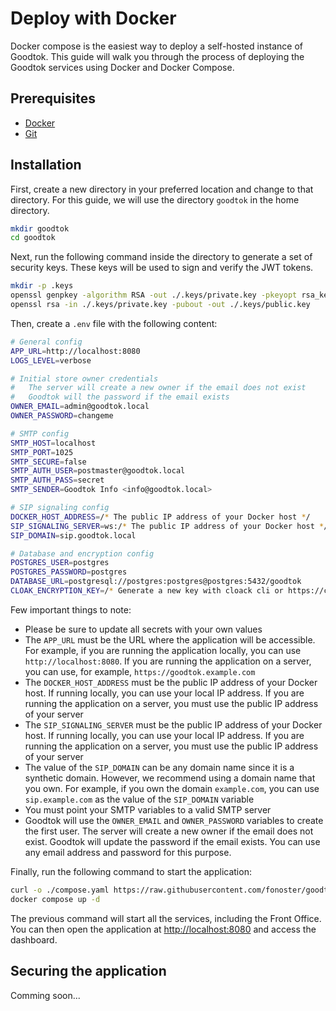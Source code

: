 # Deploy with Docker

Docker compose is the easiest way to deploy a self-hosted instance of Goodtok. This guide will walk you through the process of deploying the Goodtok services using Docker and Docker Compose.

## Prerequisites

- [Docker](https://docs.docker.com/get-docker/)
- [Git](https://git-scm.com/downloads)

## Installation

First, create a new directory in your preferred location and change to that directory. For this guide, we will use the directory `goodtok` in the home directory.


```bash
mkdir goodtok
cd goodtok
```

Next, run the following command inside the directory to generate a set of security keys. These keys will be used to sign and verify the JWT tokens.

```bash
mkdir -p .keys
openssl genpkey -algorithm RSA -out ./.keys/private.key -pkeyopt rsa_keygen_bits:4096
openssl rsa -in ./.keys/private.key -pubout -out ./.keys/public.key
```

Then, create a `.env` file with the following content:

```bash
# General config
APP_URL=http://localhost:8080
LOGS_LEVEL=verbose

# Initial store owner credentials
#   The server will create a new owner if the email does not exist
#   Goodtok will the password if the email exists
OWNER_EMAIL=admin@goodtok.local
OWNER_PASSWORD=changeme

# SMTP config
SMTP_HOST=localhost
SMTP_PORT=1025
SMTP_SECURE=false
SMTP_AUTH_USER=postmaster@goodtok.local
SMTP_AUTH_PASS=secret
SMTP_SENDER=Goodtok Info <info@goodtok.local>

# SIP signaling config
DOCKER_HOST_ADDRESS=/* The public IP address of your Docker host */
SIP_SIGNALING_SERVER=ws:/* The public IP address of your Docker host */:5062
SIP_DOMAIN=sip.goodtok.local

# Database and encryption config
POSTGRES_USER=postgres
POSTGRES_PASSWORD=postgres
DATABASE_URL=postgresql://postgres:postgres@postgres:5432/goodtok
CLOAK_ENCRYPTION_KEY=/* Generate a new key with cloack cli or https://cloak.47ng.com/ */
```

Few important things to note:

- Please be sure to update all secrets with your own values
- The `APP_URL` must be the URL where the application will be accessible. For example, if you are running the application locally, you can use `http://localhost:8080`. If you are running the application on a server, you can use, for example, `https://goodtok.example.com`
- The `DOCKER_HOST_ADDRESS` must be the public IP address of your Docker host. If running locally, you can use your local IP address. If you are running the application on a server, you must use the public IP address of your server
- The `SIP_SIGNALING_SERVER` must be the public IP address of your Docker host. If running locally, you can use your local IP address. If you are running the application on a server, you must use the public IP address of your server
- The value of the `SIP_DOMAIN` can be any domain name since it is a synthetic domain. However, we recommend using a domain name that you own. For example, if you own the domain `example.com`, you can use `sip.example.com` as the value of the `SIP_DOMAIN` variable
- You must point your SMTP variables to a valid SMTP server
- Goodtok will use the `OWNER_EMAIL` and `OWNER_PASSWORD` variables to create the first user. The server will create a new owner if the email does not exist. Goodtok will update the password if the email exists. You can use any email address and password for this purpose.

Finally, run the following command to start the application:

```bash
curl -o ./compose.yaml https://raw.githubusercontent.com/fonoster/goodtok/main/compose.yaml
docker compose up -d
```

The previous command will start all the services, including the Front Office. You can then open the application at [http://localhost:8080](http://localhost:8080) and access the dashboard.

## Securing the application

Comming soon...